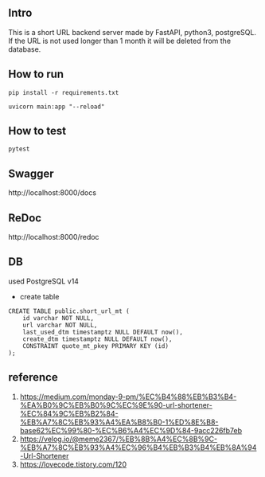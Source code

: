 
## Intro
This is a short URL backend server made by FastAPI, python3, postgreSQL.
If the URL is not used longer than 1 month it will be deleted from the database.

## How to run
```
pip install -r requirements.txt

uvicorn main:app "--reload"
```

## How to test
```
pytest
```

## Swagger
http://localhost:8000/docs

## ReDoc
http://localhost:8000/redoc

## DB

used PostgreSQL v14

- create table

```postgresql
CREATE TABLE public.short_url_mt (
	id varchar NOT NULL,
	url varchar NOT NULL,
	last_used_dtm timestamptz NULL DEFAULT now(),
	create_dtm timestamptz NULL DEFAULT now(),
	CONSTRAINT quote_mt_pkey PRIMARY KEY (id)
);
```


<!-- ## Thoguht
1. db 하루에 한번씩 배치 돌면서 없애기. -> 마지막 조회일자 기준.
2. pk를 무엇으로? sequence 가능? sequence 가능하면 base62사용시 한바뀌 916,132,832. 그냥 써도 될듯. PK 중복체크 필수! -->

<!-- ## Q
1. 왜 굳이 random?
2. URL 최대길이? 2000자 정도
- https://qqqqqq.tistory.com/entry/%EC%B5%9C%EB%8C%80-URL-%EA%B8%B8%EC%9D%B4%EC%97%90-%EB%8C%80%ED%95%9C-%EC%9D%B4%EC%95%BC%EA%B8%B0
3. Redis? 성능을 위해 있으면 좋다.
4.   -->


## reference
1. https://medium.com/monday-9-pm/%EC%B4%88%EB%B3%B4-%EA%B0%9C%EB%B0%9C%EC%9E%90-url-shortener-%EC%84%9C%EB%B2%84-%EB%A7%8C%EB%93%A4%EA%B8%B0-1%ED%8E%B8-base62%EC%99%80-%EC%B6%A4%EC%9D%84-9acc226fb7eb
2. https://velog.io/@meme2367/%EB%8B%A4%EC%8B%9C-%EB%A7%8C%EB%93%A4%EC%96%B4%EB%B3%B4%EB%8A%94-Url-Shortener
3. https://lovecode.tistory.com/120
